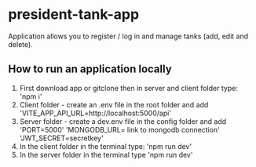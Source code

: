# president-tank-app
Application allows you to register / log in and manage tanks (add, edit and delete).

## How to run an application locally
1. First download app or gitclone then in server and client folder type: 'npm i'
2. Client folder - create an .env file in the root folder and add 
'VITE_APP_API_URL=http://localhost:5000/api'
3. Server folder - create a dev.env file in the config folder and add 
'PORT=5000'
'MONGODB_URL= link to mongodb connection'
'JWT_SECRET=secretkey'
4. In the client folder in the terminal type: 'npm run dev'
5. In the server folder in the terminal type 'npm run dev'
